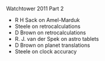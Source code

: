 Watchtower 2011 Part 2

- R H Sack on Amel-Marduk
- Steele on retrocalculations
- D Brown on retrocalculations
- R. J. van der Spek on astro tablets
- D Brown on planet translations
- Steele on clock accuracy
